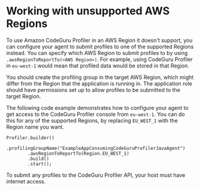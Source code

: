 # Working with unsupported AWS Regions<a name="working-with-unsupported-regions"></a>

To use Amazon CodeGuru Profiler in an AWS Region it doesn't support, you can configure your agent to submit profiles to one of the supported Regions instead\. You can specify which AWS Region to submit profiles to by using `.awsRegionToReportTo(<AWS Region>)`\. For example, using CodeGuru Profiler in `eu-west-1` would mean that profiled data would be stored in that Region\. 

You should create the profiling group in the target AWS Region, which might differ from the Region that the application is running in\. The application role should have permissions set up to allow profiles to be submitted to the target Region\.

The following code example demonstrates how to configure your agent to get access to the CodeGuru Profiler console from `eu-west-1`\. You can do this for any of the supported Regions, by replacing `EU_WEST_1` with the Region name you want\.

```
Profiler.builder()
        .profilingGroupName("ExampleAppConsumingCodeGuruProfilerJavaAgent") 
        .awsRegionToReportTo(Region.EU_WEST_1) 
        .build() 
        .start();
```

To submit any profiles to the CodeGuru Profiler API, your host must have internet access\.